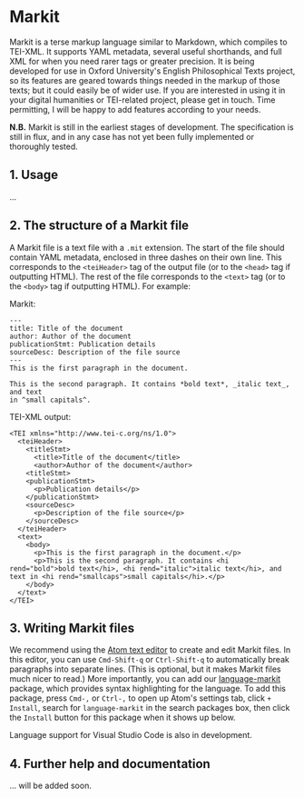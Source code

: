 # Markit

Markit is a terse markup language similar to Markdown, which compiles to
TEI-XML. It supports YAML metadata, several useful shorthands, and full XML for
when you need rarer tags or greater precision. It is being developed for use in
Oxford University's English Philosophical Texts project, so its features are
geared towards things needed in the markup of those texts; but it could easily
be of wider use. If you are interested in using it in your digital humanities or
TEI-related project, please get in touch. Time permitting, I will be happy to
add features according to your needs.

**N.B.** Markit is still in the earliest stages of development. The
specification is still in flux, and in any case has not yet been fully
implemented or thoroughly tested.

## 1. Usage

...

## 2. The structure of a Markit file

A Markit file is a text file with a `.mit` extension. The start of the file
should contain YAML metadata, enclosed in three dashes on their own line. This
corresponds to the `<teiHeader>` tag of the output file (or to the `<head>` tag
if outputting HTML). The rest of the file corresponds to the `<text>` tag (or to
the `<body>` tag if outputting HTML). For example:

Markit:
```
---
title: Title of the document
author: Author of the document
publicationStmt: Publication details
sourceDesc: Description of the file source
---
This is the first paragraph in the document.

This is the second paragraph. It contains *bold text*, _italic text_, and text
in ^small capitals^.
```

TEI-XML output:
```
<TEI xmlns="http://www.tei-c.org/ns/1.0">
  <teiHeader>
    <titleStmt>
      <title>Title of the document</title>
      <author>Author of the document</author>
    <titleStmt>
    <publicationStmt>
      <p>Publication details</p>
    </publicationStmt>
    <sourceDesc>
      <p>Description of the file source</p>
    </sourceDesc>
  </teiHeader>
  <text>
    <body>
      <p>This is the first paragraph in the document.</p>
      <p>This is the second paragraph. It contains <hi rend="bold">bold text</hi>, <hi rend="italic">italic text</hi>, and text in <hi rend="smallcaps">small capitals</hi>.</p>
    </body>
  </text>
</TEI>
```

## 3. Writing Markit files

We recommend using the [Atom text editor](https://atom.io) to create and edit
Markit files. In this editor, you can use `Cmd-Shift-q` or `Ctrl-Shift-q` to
automatically break paragraphs into separate lines. (This is optional, but it
makes Markit files much nicer to read.) More importantly, you can add our
[language-markit](https://github.com/englishphilosophy/language-markit) package,
which provides syntax highlighting for the language. To add this package, press
`Cmd-,` or `Ctrl-,` to open up Atom's settings tab, click `+ Install`, search
for `language-markit` in the search packages box, then click the `Install`
button for this package when it shows up below.

Language support for Visual Studio Code is also in development.

## 4. Further help and documentation

... will be added soon.
